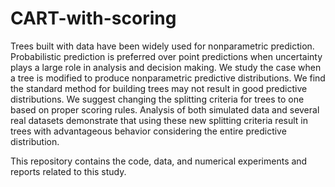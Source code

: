 # CART-with-scoring
Trees built with data have been widely used for nonparametric prediction. Probabilistic prediction is preferred over point predictions when uncertainty plays a large role in analysis and decision making. We study the case when a tree is modified to produce nonparametric predictive distributions.  We find the standard method for building trees may not result in good predictive distributions. We suggest changing the splitting criteria for trees to one based on proper scoring rules.  Analysis of both simulated data and several real datasets demonstrate that using these new splitting criteria result in trees with advantageous behavior considering the entire predictive distribution.

This repository contains the code, data, and numerical experiments and reports related to this study.
